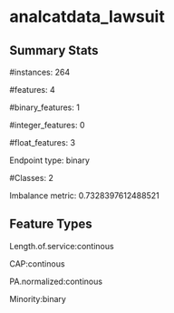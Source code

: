 # analcatdata_lawsuit

## Summary Stats

#instances: 264

#features: 4

  #binary_features: 1

  #integer_features: 0

  #float_features: 3

Endpoint type: binary

#Classes: 2

Imbalance metric: 0.7328397612488521

## Feature Types

 Length.of.service:continous

CAP:continous

PA.normalized:continous

Minority:binary


